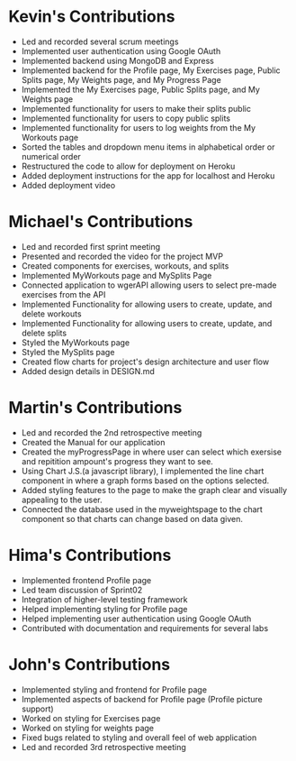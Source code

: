 # Kevin's Contributions

* Led and recorded several scrum meetings
* Implemented user authentication using Google OAuth
* Implemented backend using MongoDB and Express
* Implemented backend for the Profile page, My Exercises page, Public Splits page, My Weights page, and My Progress Page
* Implemented the My Exercises page, Public Splits page, and My Weights page
* Implemented functionality for users to make their splits public
* Implemented functionality for users to copy public splits
* Implemented functionality for users to log weights from the My Workouts page
* Sorted the tables and dropdown menu items in alphabetical order or numerical order
* Restructured the code to allow for deployment on Heroku
* Added deployment instructions for the app for localhost and Heroku
* Added deployment video

# Michael's Contributions

* Led and recorded first sprint meeting
* Presented and recorded the video for the project MVP
* Created components for exercises, workouts, and splits
* Implemented MyWorkouts page and MySplits Page
* Connected application to wgerAPI allowing users to select pre-made exercises from the API
* Implemented Functionality for allowing users to create, update, and delete workouts
* Implemented Functionality for allowing users to create, update, and delete splits
* Styled the MyWorkouts page
* Styled the MySplits page
* Created flow charts for project's design architecture and user flow
* Added design details in DESIGN.md


# Martin's Contributions

* Led and recorded the 2nd retrospective meeting
* Created the Manual for our application
* Created the myProgressPage in where user can select which exersise and repitition ampount's progress they want to see.
* Using Chart J.S.(a javascript library), I implemented the line chart component in where a graph forms based on the options selected.
* Added styling features to the page to make the graph clear and visually appealing to the user.
* Connected the database used in the myweightspage to the chart component so that charts can change based on data given.


# Hima's Contributions

* Implemented frontend Profile page
* Led team discussion of Sprint02
* Integration of higher-level testing framework
* Helped implementing styling for Profile page
* Helped implementing user authentication using Google OAuth
* Contributed with documentation and requirements for several labs


# John's Contributions
* Implemented styling and frontend for Profile page
* Implemented aspects of backend for Profile page (Profile picture support)
* Worked on styling for Exercises page
* Worked on styling for weights page
* Fixed bugs related to styling and overall feel of web application
* Led and recorded 3rd retrospective meeting
